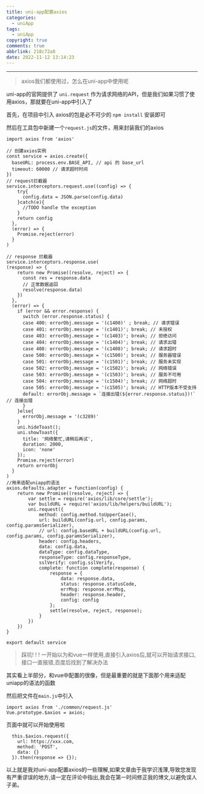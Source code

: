 ```yaml
---
title: uni-app配置axios
categories:
  - uniApp
tags:
  - uniApp
copyright: true
comments: true
abbrlink: 218c72a8
date: 2022-11-12 13:14:23
---
```


<hr style='filter:progid:DXImageTransform.Microsoft.Glow(color=#FF0000,strength=10)' color='#FF0000' size='1' />

> axios我们都使用过，怎么在uni-app中使用呢

<!--more-->

uni-app的官网提供了 `uni.request` 作为请求网络的API，但是我们如果习惯了使用axios，那就要在uni-app中引入了

首先，在项目中引入 axios的包是必不可少的 `npm install` 安装即可

然后在工具包中新建一个`request.js`的文件，用来封装我们的axios

```
import axios from 'axios'

// 创建axios实例
const service = axios.create({
  baseURL: process.env.BASE_API, // api 的 base_url
  timeout: 60000 // 请求超时时间
})
// request拦截器
service.interceptors.request.use((config) => {
    try{
      config.data = JSON.parse(config.data)
    }catch(e){
      //TODO handle the exception
    }
    return config
  },
  (error) => {
    Promise.reject(error)
  }
)

// response 拦截器
service.interceptors.response.use(
(response) => {
    return new Promise((resolve, reject) => {
      const res = response.data 
      // 正常数据返回
      resolve(response.data)
    })
  },
  (error) => {
    if (error && error.response) {
      switch (error.response.status) {
      case 400: errorObj.message = '(c1400)' ; break; // 请求错误
      case 401: errorObj.message = '(c1401)'; break; // 未授权
      case 403: errorObj.message = '(c1403)'; break; // 拒绝访问
      case 404: errorObj.message = '(c1404)'; break; // 请求出错
      case 408: errorObj.message = '(c1408)'; break; // 请求超时
      case 500: errorObj.message = '(c1500)'; break; // 服务器错误
      case 501: errorObj.message = '(c1501)'; break; // 服务未实现
      case 502: errorObj.message = '(c1502)'; break; // 网络错误
      case 503: errorObj.message = '(c1503)'; break; // 服务不可用
      case 504: errorObj.message = '(c1504)'; break; // 网络超时
      case 505: errorObj.message = '(c1505)'; break; // HTTP版本不受支持
      default: errorObj.message = `连接出错(${error.response.status})!` // 连接出错
      }
    }else{
      errorObj.message = '(c3289)'
    }
    uni.hideToast();
    uni.showToast({
      title: '网络繁忙,请稍后再试',
      duration: 2000,
      icon: 'none'
    });
    Promise.reject(error)
    return errorObj
  }
)
//用来适配uniapp的语法
axios.defaults.adapter = function(config) {
	return new Promise((resolve, reject) => {
		var settle = require('axios/lib/core/settle');
		var buildURL = require('axios/lib/helpers/buildURL');
		uni.request({
			method: config.method.toUpperCase(),
			url: buildURL(config.url, config.params, config.paramsSerializer),
			// url: config.baseURL + buildURL(config.url, config.params, config.paramsSerializer),
			header: config.headers,
			data: config.data,
			dataType: config.dataType,
			responseType: config.responseType,
			sslVerify: config.sslVerify,
			complete: function complete(response) {
				response = {
					data: response.data,
					status: response.statusCode,
					errMsg: response.errMsg,
					header: response.header,
					config: config
				};
				settle(resolve, reject, response);
			}
		})
	})
}

export default service

```

> 踩坑! ! ! 一开始以为和vue一样使用,直接引入axios后,就可以开始请求接口,接口一直报错,百度后找到了解决办法

其实看上半部分，和vue中配置的很像，但是最重要的就是下面那个用来适配uniapp的语法的函数

然后把文件在`main.js`中引入

```
import axios from './common/request.js'
Vue.prototype.$axios = axios;
```

页面中就可以开始使用啦

```
  this.$axios.request({
    url: https://xxx.com,
    method: 'POST',
    data: {}
  }).then(response => {});
```

以上就是我对uni-app配置axios的一些理解,如果文章由于我学识浅薄,导致您发现有严重谬误的地方,请一定在评论中指出,我会在第一时间修正我的博文,以避免误人子弟。

